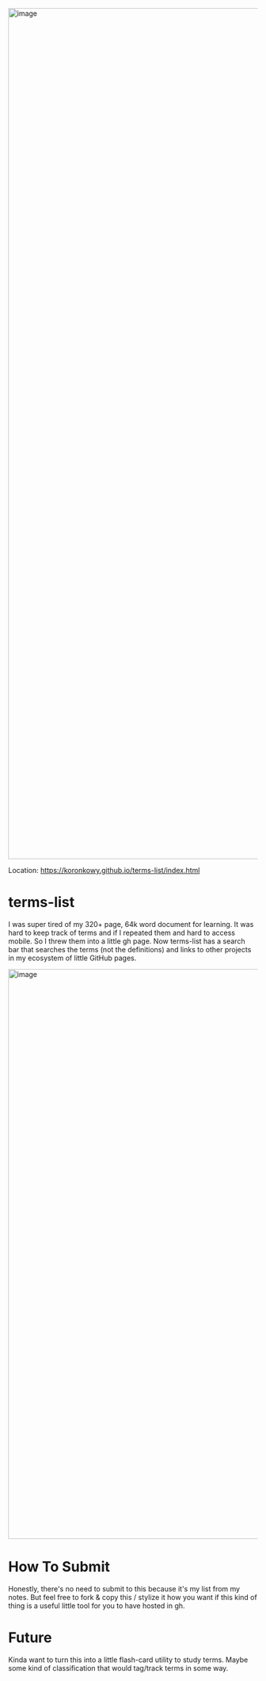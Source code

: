 <img width="1717" alt="image" src="https://github.com/user-attachments/assets/9aa37392-6068-4ea3-bc1c-d2dcdafe843f">


Location: https://koronkowy.github.io/terms-list/index.html

terms-list
========

I was super tired of my 320+ page, 64k word document for learning. It was hard to keep track of terms and if I repeated them and hard to access mobile. So I threw them into a little gh page.
Now terms-list has a search bar that searches the terms (not the definitions) and links to other projects in my ecosystem of little GitHub pages.

<img width="1150" alt="image" src="https://github.com/user-attachments/assets/85134293-4182-4a2a-97a0-c0f9a2df8160">


How To Submit
===============

Honestly, there's no need to submit to this because it's my list from my notes. But feel free to fork & copy this / stylize it how you want if this kind of thing is a useful little tool for you to have hosted in gh.

Future
===============

Kinda want to turn this into a little flash-card utility to study terms. Maybe some kind of classification that would tag/track terms in some way.
